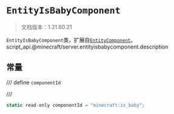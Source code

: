 # `EntityIsBabyComponent`

> 文档版本：1.21.60.21

`EntityIsBabyComponent`类，扩展自[`EntityComponent`](./entitycomponent.md)。script_api.@minecraft/server.entityisbabycomponent.description

## 常量

/// define
`componentId`


///

```js
static read-only componentId = "minecraft:is_baby";
```

